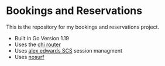 # Bookings and Reservations

This is the repository for my bookings and reservations project.

- Built in Go Version 1.19
- Uses the [chi router](https://github.com/go-chi/chi)
- Uses [alex edwards SCS](https://github.com/alexedwards/scs/v2) session managment
- Uses [nosurf](https://github.com/justinas/nosurf)